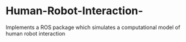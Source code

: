 # Human-Robot-Interaction-
Implements a ROS package which simulates a computational model of human robot interaction
